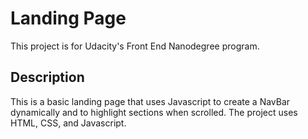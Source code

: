 # Landing Page

This project is for Udacity's Front End Nanodegree program.

## Description

This is a basic landing page that uses Javascript to create a NavBar dynamically and to highlight sections when scrolled. The project uses HTML, CSS, and Javascript. 
